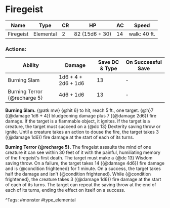 # Firegeist

| Name | Type | CR | HP | AC | Speed |
|------|------|----|----|----|-------|
| Firegeist | Elemental | 2 | 82 (15d6 + 30) | 14 | walk: 40 ft. |

### Actions:

| Ability | Damage | Save DC & Type | On Successful Save |
|---------|--------|----------------|--------------------|
| Burning Slam | 1d6 + 4 + 2d6 + 1d6 | 13 | - |
| Burning Terror {@recharge 5} | 4d6 + 1d6 | 13 | - |


**Burning Slam.** {@atk mw} {@hit 6} to hit, reach 5 ft., one target. {@h}7 ({@damage 1d6 + 4}) bludgeoning damage plus 7 ({@damage 2d6}) fire damage. If the target is a flammable object, it ignites. If the target is a creature, the target must succeed on a {@dc 13} Dexterity saving throw or ignite. Until a creature takes an action to douse the fire, the target takes 3 ({@damage 1d6}) fire damage at the start of each of its turns.

**Burning Terror {@recharge 5}.** The firegeist assaults the mind of one creature it can see within 30 feet of it with the painful, humiliating memory of the firegeist's first death. The target must make a {@dc 13} Wisdom saving throw. On a failure, the target takes 14 ({@damage 4d6}) fire damage and is {@condition frightened} for 1 minute. On a success, the target takes half the damage and isn't {@condition frightened}. While {@condition frightened}, the creature takes 3 ({@damage 1d6}) fire damage at the start of each of its turns. The target can repeat the saving throw at the end of each of its turns, ending the effect on itself on a success.

^Tags: #monster #type_elemental